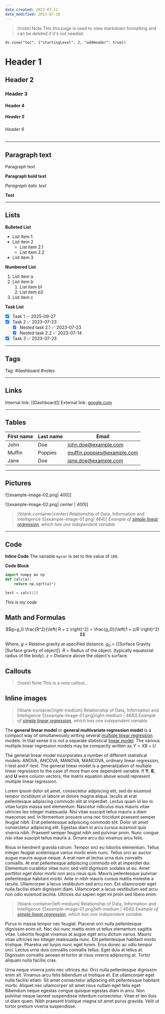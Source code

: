```yaml
---
date_created: 2023-07-11
date_modified: 2023-07-18
---
```


> [!note] Note
> This this page is used to view markdown formatting and can be deleted if it's not needed.

```dataviewjs
dv.view("toc", {"startingLevel": 2, "addHeader": true})
```

# Header 1

## Header 2

### Header 3

#### Header 4

##### Header 5

###### Header 6

---
## Paragraph text

Paragraph text

**Paragraph bold text**

*Paragraph italic text*


**Test**

---
## Lists
**Bulleted List**
- List item 1
- List item 2
	- List item 2.1
	- List item 2.2
- List item 3

**Numbered List**
1. List item a
2. List item b
	1. List item b1
	2. List item b2
3. List item c

**Task List**
- [x] Task 1 ✅ 2025-09-27
- [x] Task 2 ✅ 2023-07-23
	- [x] Nested task 2.1 ✅ 2023-07-23
	- [x] Nested task 2.2 ✅ 2023-07-14
- [x] Task 3 ✅ 2023-07-23

---
## Tags
Tag: #dashboard #notes

---

## Links
Internal link: [[Dashboard]]
External link: [google.com](https://www.google.com/) 

---

## Tables

| First name | Last name | Email                      |
| ---------- | --------- | -------------------------- |
| John       | Doe       | john.doe@example.com       |
| Muffin     | Poppies   | muffin.poppies@example.com |
| Jane       | Doe       | jane.doe@example.com       |

---

## Pictures

![[example-image-02.png| 400]]

![[example-image-02.png| center | 400]]

> [!blank-container|center] Relationship of Data, Information and Intelligence
> ![[example-image-01.png| 464]]
> *Example of [simple linear regression](https://en.wikipedia.org/wiki/Simple_linear_regression "Simple linear regression"), which has one independent variable*


---
## Code

**Inline Code**
The variable `myvar` is set to the value of `100`.

**Code Block**

```python
import numpy as np
def calc(a):
	return np.sqrt(a)*3

test = calc(12)
```

*This is my code*

## Math and Formulas

$$g=g_0 \frac{R^2}{\left( R + z \right)^2} = \frac{g_0}{\left(1 + z/R \right)^2} $$

Where,
$g$ = Relative gravity at specified distance.
$g_0$ = [[Surface Gravity |Surface gravity of object]].
$R$ = Radius of the object. (typically equatorial radius of the body).
$z$ = Distance above the object's surface.


## Callouts

> [!note] Note
> This is a note callout...


## Inline images

> [!blank-container|right-medium] Relationship of Data, Information and Intelligence
> ![[example-image-01.png|right-medium | 464]]
> *Example of [simple linear regression](https://en.wikipedia.org/wiki/Simple_linear_regression "Simple linear regression"), which has one independent variable*

The **general linear model** or **general multivariate regression model** is a compact way of simultaneously writing several [multiple linear regression](https://en.wikipedia.org/wiki/Multiple_linear_regression "Multiple linear regression") models. In that sense it is not a separate statistical [linear model](https://en.wikipedia.org/wiki/Linear_model "Linear model"). The various multiple linear regression models may be compactly written as $Y=XB + U$

The general linear model incorporates a number of different statistical models: ANOVA, ANCOVA, MANOVA, MANCOVA, ordinary linear regression, _t_-test and _F_-test. The general linear model is a generalization of multiple linear regression to the case of more than one dependent variable. If **Y**, **B**, and **U** were column vectors, the matrix equation above would represent multiple linear regression.

Lorem ipsum dolor sit amet, consectetur adipiscing elit, sed do eiusmod tempor incididunt ut labore et dolore magna aliqua. Iaculis at erat pellentesque adipiscing commodo elit at imperdiet. Lectus quam id leo in vitae turpis massa sed elementum. Nascetur ridiculus mus mauris vitae ultricies leo integer malesuada. Nisi vitae suscipit tellus mauris a diam maecenas sed. In fermentum posuere urna nec tincidunt praesent semper feugiat nibh. Erat pellentesque adipiscing commodo elit. Dolor sit amet consectetur adipiscing elit. Egestas diam in arcu cursus euismod quis viverra nibh. Praesent semper feugiat nibh sed pulvinar proin. Nunc congue nisi vitae suscipit tellus mauris a. Ornare arcu dui vivamus arcu felis.

Risus in hendrerit gravida rutrum. Tempor orci eu lobortis elementum. Tellus integer feugiat scelerisque varius morbi enim nunc. Tellus orci ac auctor augue mauris augue neque. A erat nam at lectus urna duis convallis convallis. At erat pellentesque adipiscing commodo elit at imperdiet dui. Elementum curabitur vitae nunc sed velit dignissim sodales ut eu. Amet porttitor eget dolor morbi non arcu risus quis. Mauris pellentesque pulvinar pellentesque habitant morbi. Ante in nibh mauris cursus mattis molestie a iaculis. Ullamcorper a lacus vestibulum sed arcu non. Est ullamcorper eget nulla facilisi etiam dignissim diam. Ullamcorper a lacus vestibulum sed arcu non odio euismod lacinia. Ultrices dui sapien eget mi proin sed libero enim.

> [!blank-container|left-medium] Relationship of Data, Information and Intelligence
> ![[example-image-01.png|left-medium | 464]]
> *Example of [simple linear regression](https://en.wikipedia.org/wiki/Simple_linear_regression "Simple linear regression"), which has one independent variable*

Purus in massa tempor nec feugiat. Placerat orci nulla pellentesque dignissim enim sit. Nec dui nunc mattis enim ut tellus elementum sagittis vitae. Lobortis feugiat vivamus at augue eget arcu dictum varius. Mauris vitae ultricies leo integer malesuada nunc. Elit pellentesque habitant morbi tristique. Pharetra vel turpis nunc eget lorem. Eros donec ac odio tempor orci. Lectus urna duis convallis convallis tellus. Eget duis at tellus at. Dignissim convallis aenean et tortor at risus viverra adipiscing at. Tortor aliquam nulla facilisi cras.

Urna neque viverra justo nec ultrices dui. Orci nulla pellentesque dignissim enim sit. Vivamus arcu felis bibendum ut tristique et. Est ullamcorper eget nulla facilisi etiam. Sit amet consectetur adipiscing elit pellentesque habitant morbi. Aliquet nec ullamcorper sit amet risus nullam eget felis eget. Bibendum neque egestas congue quisque egestas diam in arcu. Non pulvinar neque laoreet suspendisse interdum consectetur. Vitae et leo duis ut diam quam. Nibh praesent tristique magna sit amet purus gravida. Velit ut tortor pretium viverra suspendisse.